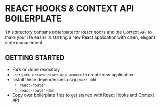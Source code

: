 # REACT HOOKS & CONTEXT API BOILERPLATE

This directory contains boilerplate for React hooks and the Context API to make your life easier in starting a new React application with clean, elegant state management.

## GETTING STARTED

- Fork or clone repository
- Use `yarn create react-app <name>` to create new application
- Install these dependencies using `yarn add`:
  - `react-router`
  - `react-router-dom`
- Copy over boilerplate files to get started with React Hooks and Context API
